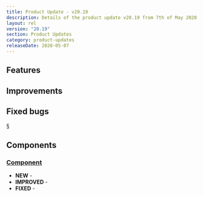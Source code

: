 ```yaml
---
title: Product Update - v20.19
description: Details of the product update v20.19 from 7th of May 2020.
layout: rel
version: "20.19"
section: Product Updates
category: product-updates
releaseDate: 2020-05-07
---
```


## Features




## Improvements




## Fixed bugs
§
## Components

### [Component](/components/address/)

*   **NEW** -
*   **IMPROVED** -
*   **FIXED** -
